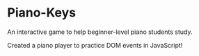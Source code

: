 # Piano-Keys
An interactive game to help beginner-level piano students study. 

Created a piano player to practice DOM events in JavaScript!
